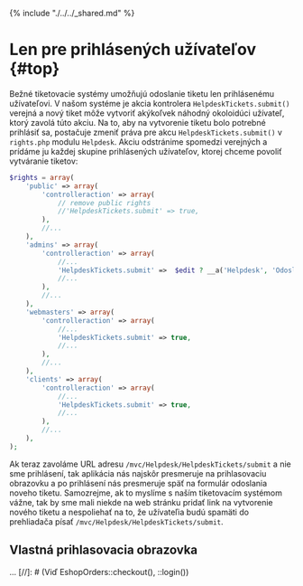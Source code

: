 {% include "./../../_shared.md" %}

# Len pre prihlásených užívateľov {#top}

Bežné tiketovacie systémy umožňujú odoslanie tiketu len prihlásenému užívateľovi.
V našom systéme je akcia kontrolera `HelpdeskTickets.submit()` verejná a nový
tiket môže vytvoriť akýkoľvek náhodný okoloidúci užívateľ, ktorý zavolá túto akciu.
Na to, aby na vytvorenie tiketu bolo potrebné prihlásiť sa, postačuje zmeniť práva
pre akcu `HelpdeskTickets.submit()` v `rights.php` modulu `Helpdesk`. Akciu odstránime
spomedzi verejných a prídáme ju každej skupine prihlásených užívateľov, ktorej
chceme povoliť vytváranie tiketov:

```php
$rights = array(
    'public' => array(
        'controlleraction' => array(
            // remove public rights
            //'HelpdeskTickets.submit' => true,
        ),
        //...
    ),
    'admins' => array(
        'controlleraction' => array(
            //...
            'HelpdeskTickets.submit' =>  $edit ? __a('Helpdesk', 'Odoslať požiadavku') : true,,
            //...
        ),
        //...
    ),
    'webmasters' => array(
        'controlleraction' => array(
            //...
            'HelpdeskTickets.submit' => true,
            //...
        ),
        //...
    ),
    'clients' => array(
        'controlleraction' => array(
            //...
            'HelpdeskTickets.submit' => true,
            //...
        ),
        //...
    ),
); 
```

Ak teraz zavoláme URL adresu `/mvc/Helpdesk/HelpdeskTickets/submit` a nie sme prihlásení, 
tak aplikácia nás najskôr presmeruje na prihlasovaciu obrazovku a po prihlásení 
nás presmeruje späť na formulár odoslania noveho tiketu. Samozrejme, ak to myslíme
s naším tiketovacím systémom vážne, tak by sme mali niekde na web stránku pridať 
link na vytvorenie nového tiketu a nespoliehať na to, že užívateľia budú spamäti
do prehliadača písať `/mvc/Helpdesk/HelpdeskTickets/submit`.

## Vlastná prihlasovacia obrazovka

...
[//]: # (Viď EshopOrders::checkout(), ::login())